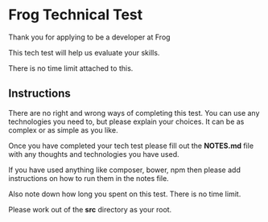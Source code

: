 # Frog Technical Test

Thank you for applying to be a developer at Frog

This tech test will help us evaluate your skills.

There is no time limit attached to this.

## Instructions
There are no right and wrong ways of completing this test.
You can use any technologies you need to, but please explain your choices.
It can be as complex or as simple as you like.

Once you have completed your tech test please fill out the **NOTES.md**
file with any thoughts and technologies you have used.

If you have used anything like composer, bower, npm then please add instructions on how to run them in the notes file.

Also note down how long you spent on this test. There is no time limit.

Please work out of the **src** directory as your root.
